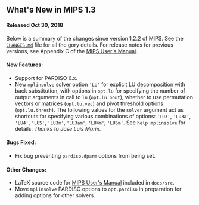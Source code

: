 What's New in MIPS 1.3
----------------------

#### Released Oct 30, 2018

Below is a summary of the changes since version 1.2.2 of MIPS. See the
[`CHANGES.md`][1] file for all the gory details. For release notes for
previous versions, see Appendix C of the [MIPS User's Manual][2].

#### New Features:
  - Support for PARDISO 6.x.
  - New `mplinsolve` solver option `'LU'` for explicit LU decomposition
    with back substitution, with options in `opt.lu` for specifying the
    number of output arguments in call to `lu` (`opt.lu.nout`), whether
    to use permutation vectors or matrices (`opt.lu.vec`) and pivot
    threshold options (`opt.lu.thresh`). The following values for the
    `solver` argument act as shortcuts for specifying various
    combinations of options: `'LU3'`, `'LU3a'`, `'LU4'`, `'LU5'`,
    `'LU3m'`, `'LU3am'`, `'LU4m'`, `'LU5m'`.
    See `help mplinsolve` for details.
    *Thanks to Jose Luis Marin.*

#### Bugs Fixed:
  - Fix bug preventing `pardiso.dparm` options from being set.

#### Other Changes:
  - LaTeX source code for [MIPS User's Manual][2] included in `docs/src`.
  - Move `mplinsolve` PARDISO options to `opt.pardiso` in preparation
    for adding options for other solvers.


[1]: ../../CHANGES.md
[2]: ../MIPS-manual.pdf
